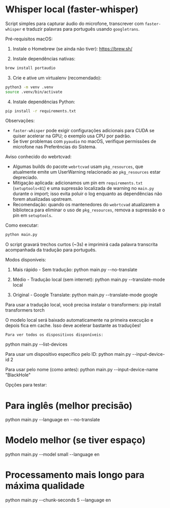 # Whisper local (faster-whisper)

Script simples para capturar áudio do microfone, transcrever com `faster-whisper` e traduzir palavras para português usando `googletrans`.

Pré-requisitos macOS:

1. Instale o Homebrew (se ainda não tiver):
   https://brew.sh/

2. Instale dependências nativas:

```bash
brew install portaudio
```

3. Crie e ative um virtualenv (recomendado):

```bash
python3 -m venv .venv
source .venv/bin/activate
```

4. Instale dependências Python:

```bash
pip install -r requirements.txt
```

Observações:
- `faster-whisper` pode exigir configurações adicionais para CUDA se quiser acelerar na GPU; o exemplo usa CPU por padrão.
- Se tiver problemas com `pyaudio` no macOS, verifique permissões de microfone nas Preferências do Sistema.

Aviso conhecido do webrtcvad:

 - Algumas builds do pacote `webrtcvad` usam `pkg_resources`, que atualmente emite um UserWarning relacionado ao `pkg_resources` estar depreciado.
 - Mitigação aplicada: adicionamos um pin em `requirements.txt` (`setuptools<81`) e uma supressão localizada de warning no `main.py` durante o import; isso evita poluir o log enquanto as dependências não forem atualizadas upstream.
 - Recomendação: quando os mantenedores do `webrtcvad` atualizarem a biblioteca para eliminar o uso de `pkg_resources`, remova a supressão e o pin em `setuptools`.

Como executar:

```bash
python main.py
```

O script gravará trechos curtos (~3s) e imprimirá cada palavra transcrita acompanhada da tradução para português.


 Modos disponíveis:

  1. Mais rápido - Sem tradução:
  python main.py --no-translate

  2. Médio - Tradução local (sem internet):
  python main.py --translate-mode local

  3. Original - Google Translate:
  python main.py --translate-mode google

  Para usar a tradução local, você precisa instalar o transformers:
  pip install transformers torch

  O modelo local será baixado automaticamente na primeira execução e depois fica em cache. Isso deve acelerar
  bastante as traduções!

    Para ver todos os dispositivos disponíveis:
  python main.py --list-devices

  Para usar um dispositivo específico pelo ID:
  python main.py --input-device-id 2

  Para usar pelo nome (como antes):
  python main.py --input-device-name "BlackHole"

  Opções para testar:

  # Para inglês (melhor precisão)
  python main.py --language en --no-translate

  # Modelo melhor (se tiver espaço)
  python main.py --model small --language en

  # Processamento mais longo para máxima qualidade
  python main.py --chunk-seconds 5 --language en